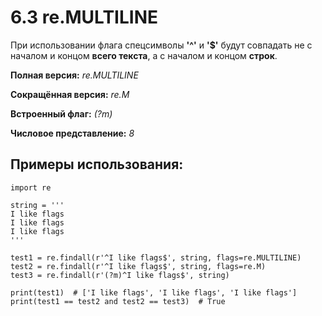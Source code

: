 # 6.3 re.MULTILINE
При использовании флага спецсимволы **'^'** и **'$'** будут совпадать не с началом и концом **всего текста**, а с началом и концом **строк**.

**Полная версия:** *re.MULTILINE*

**Сокращённая версия:** *re.M*

**Встроенный флаг:** *(?m)*

**Числовое представление:** *8*

## Примеры использования:
```
import re

string = '''
I like flags
I like flags
I like flags
'''

test1 = re.findall(r'^I like flags$', string, flags=re.MULTILINE)
test2 = re.findall(r'^I like flags$', string, flags=re.M)
test3 = re.findall(r'(?m)^I like flags$', string)

print(test1)  # ['I like flags', 'I like flags', 'I like flags']
print(test1 == test2 and test2 == test3)  # True
```
